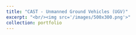 ```yaml
---
title: "CAST - Unmanned Ground Vehicles (UGV)"
excerpt: "<br/><img src='/images/500x300.png'>"
collection: portfolio
---
```



